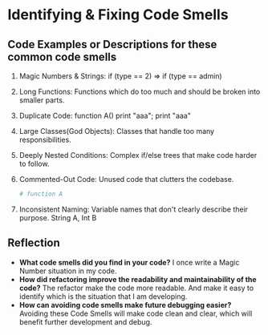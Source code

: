 # Identifying & Fixing Code Smells

## Code Examples or Descriptions for these common code smells

1. Magic Numbers & Strings:
   if (type == 2) => if (type == admin)
2. Long Functions:
   Functions which do too much and should be broken into smaller parts.
3. Duplicate Code:
   function A()
   print "aaa";
   print "aaa"
4. Large Classes(God Objects):
   Classes that handle too many responsibilities.
5. Deeply Nested Conditions:
   Complex if/else trees that make code harder to follow.
6. Commented-Out Code:
   Unused code that clutters the codebase.

   ```python
   # function A
   ```

7. Inconsistent Naming:
   Variable names that don't clearly describe their purpose. String A, Int B

## Reflection

- **What code smells did you find in your code?**
  I once write a Magic Number situation in my code.
- **How did refactoring improve the readability and maintainability of the code?**
  The refactor make the code more readable. And make it easy to identify which is the situation that I am developing.
- **How can avoiding code smells make future debugging easier?**
  Avoiding these Code Smells will make code clean and clear, which will benefit further development and debug.
